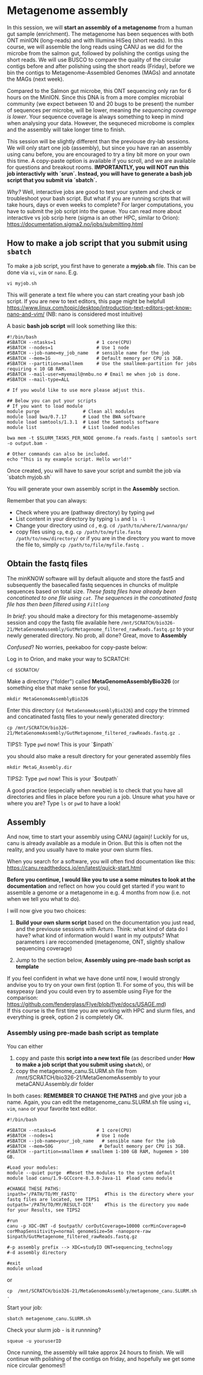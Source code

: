 # **Metagenome assembly**

In this session, we will **start an assembly of a metagenome** from a human gut sample (enrichment). 
The metagenome has been sequences with both ONT minION (long-reads) and with Illumina HiSeq (short reads). In this course, we will assemble the long reads using CANU as we did for the microbe from the salmon gut, followed by polishing the contigs using the short reads. We will use BUSCO to compare the quality of the circular contigs before and after polishing using the short reads (Friday), before we bin the contigs to Metagenome-Assembled Genomes (MAGs) and annotate the MAGs (next week). 

Compared to the Salmon gut microbe, this ONT sequencing only ran for 6 hours on the MinION. Since this DNA is from a more complex microbial community (we expect between 10 and 20 bugs to be present) the number of sequences per microbe, will be lower, meaning _the sequencing coverage is lower_. Your sequence coverage is always something to keep in mind when analysing your data. However, the sequneced microbome is complex and the assembly will take longer time to finish.

This session will be slightly different than the previouse dry-lab sessions. We will only start one job (assembly), but since you have ran an assembly using canu before, you are encouraged to try a tiny bit more on your own this time. A copy-paste option is available if you scroll, and we are available for questions and breakout rooms. **IMPORTANTLY, you will NOT run this job interactivly with ´srun´. Instead, you will have to generate a bash job script that you submit via ´sbatch´.**

_Why?_ 
Well, interactive jobs are good to test your system and check or troubleshoot your bash script. But what if you are running scripts that will take hours, days or even weeks to complete? For larger computations, you have to submit the job script into the queue. You can read more about interactive vs job scrip here (sigma is an other HPC, similar to Orion): https://documentation.sigma2.no/jobs/submitting.html

## How to make a job script that you submit using `sbatch`

To make a job script, you first have to generate a **myjob.sh** file. This can be done via `vi`, `vim` or `nano`. E.g. 

```
vi myjob.sh
```

This will generate a text file where you can start creating your bash job script. If you are new to text editors, this page might be helpfull https://www.linux.com/topic/desktop/introduction-text-editors-get-know-nano-and-vim/  (NB: nano is considered most intuitive)

A basic **bash job script** will look something like this: 

```
#!/bin/bash
#SBATCH --ntasks=1               # 1 core(CPU)
#SBATCH --nodes=1                # Use 1 node
#SBATCH --job-name=my_job_name   # sensible name for the job
#SBATCH --mem=1G                 # Default memory per CPU is 3GB.
#SBATCH --partition=smallmem     # Use the smallmem-partition for jobs requiring < 10 GB RAM.
#SBATCH --mail-user=myemail@nmbu.no # Email me when job is done.
#SBATCH --mail-type=ALL

# If you would like to use more please adjust this.

## Below you can put your scripts
# If you want to load module
module purge                # Clean all modules
module load bwa/0.7.17      # Load the BWA software
module load samtools/1.3.1  # Load the Samtools software
module list                 # List loaded modules

bwa mem -t $SLURM_TASKS_PER_NODE genome.fa reads.fastq | samtools sort -o output.bam -

# Other commands can also be included.
echo "This is my example script. Hello world!"
```

Once created, you will have to save your script and sumbit the job via ´sbatch myjob.sh`

You will generate your own assembly script in the **Assembly** section. 

Remember that you can always:
* Check where you are (pathway directory) by typing `pwd`
* List content in your directory by typing `ls` and `ls -l`
* Change your directory usind `cd` , e.g. `cd /path/to/where/I/wanna/go/`
* copy files using `cp`, e.g. `cp /path/to/myfile.fastq /path/to/new/directory/` or if you are in the directory you want to move the file to, simply `cp /path/to/file/myfile.fastq .` 

## Obtain the fastq files 

The minKNOW software will by default aliquote and store the fast5 and subsequently the basecalled fastq sequences in chuncks of mulitple sequences based on total size. *These fastq files have already been concatinated to one file using `cat`. The sequences in the concatinated fastq file has then been filtered using `Filtlong`*    

_In brief_: you should make a directory for this metagenome-assembly session and copy the fastq file available here `/mnt/SCRATCH/bio326-21/MetaGenomeAssembly/GutMetagenome_filtered_rawReads.fastq.gz` to your newly generated directory. 
No prob, all done? Great, move to **Assembly**


_Confused_? No worries, peekaboo for copy-paste below:

Log in to Orion, and make your way to SCRATCH: 

```
cd $SCRATCH/
```

Make a directory ("folder") called **MetaGenomeAssemblyBio326** (or something else that make sense for you), 

```
mkdir MetaGenomeAssemblyBio326
```

Enter this directory (`cd MetaGenomeAssemblyBio326`) 
and copy the trimmed and concatinated fastq files to your newly generated directory: 

```
cp /mnt/SCRATCH/bio326-21/MetaGenomeAssembly/GutMetagenome_filtered_rawReads.fastq.gz .
```
TIPS1: Type `pwd` now! This is your `$inpath´

you should also make a result directory for your generated assembly files

```
mkdir MetaG_Assembly.dir
```
TIPS2: Type `pwd` now! This is your `$outpath´

A good practice (especially when newbie) is to check that you have all directories and files in place before you run a job. Unsure what you have or where you are? Type `ls` or `pwd` to have a look! 

## Assembly

And now, time to start your assembly using CANU (again)! Luckily for us, canu is already available as a module in Orion. But this is often not the reality, and you usually have to make your own slurm files. 

When you search for a software, you will often find documentation like this: 
https://canu.readthedocs.io/en/latest/quick-start.html

**Before you continue, I would like you to use a some minutes to look at the documentation** and reflect on how you could get started if you want to assemble a genome or a metagenome in e.g. 4 months from now (i.e. not when we tell you what to do).

I will now give you two choices:

1) **Build your own slurm script** based on the documentation you just read, and the previouse sessions with Arturo. Think: what kind of data do I have? what kind of information would I want in my outputs? What parameters i are reccomended (metagenome, ONT, slightly shallow sequencing coverage) 

2) Jump to the section below, **Assembly using pre-made bash script as template**

If you feel confident in what we have done until now, I would strongly andvise you to try on your own first (option 1). For some of you, this will be easypeasy (and you could even try to assemble using Flye for the comparison: https://github.com/fenderglass/Flye/blob/flye/docs/USAGE.md)  
If this course is the first time you are working with HPC and slurm files, and everything is greek, option 2 is completely OK. 



### Assembly using pre-made bash script as template

You can either 
1) copy and paste this **script into a new text file** (as described under **How to make a job script that you submit using `sbatch`**), or 
2) copy the metagenome_canu.SLURM.sh file from /mnt/SCRATCH/bio326-21/MetaGenomeAssembly to your metaCANU.Assembly.dir folder

In both cases: **REMEMBER TO CHANGE THE PATHS** and give your job a name. Again, you can edit the metagenome_canu.SLURM.sh file using `vi`, `vim`, `nano` or your favorite text editor.

```
#!/bin/bash

#SBATCH --ntasks=6               # 1 core(CPU)
#SBATCH --nodes=1                # Use 1 node
#SBATCH --job-name=your_job_name   # sensible name for the job
#SBATCH --mem=50G                 # Default memory per CPU is 3GB.
#SBATCH --partition=smallmem # smallmem 1-100 GB RAM, hugemem > 100 GB.

#Load your modules:
module --quiet purge  #Reset the modules to the system default
module load canu/1.9-GCCcore-8.3.0-Java-11  #load canu module

#CHANGE THESE PATHS:
inpath='/PATH/TO/MY_FASTQ'          #This is the directory where your fastq files are located, see TIPS1
outpath='/PATH/TO/MY/RESULT-DIR'    #This is the directory you made for your Results, see TIPS2

#run 
canu -p XDC-ONT -d $outpath/ corOutCoverage=10000 corMinCoverage=0 corMhapSensitivity=normal genomeSize=5m -nanopore-raw $inpath/GutMetagenome_filtered_rawReads.fastq.gz

#-p assembly prefix --> XDC=studyID ONT=sequencing_technology
#-d assembly directory
 
#exit
module unload

```
or 

```
cp  /mnt/SCRATCH/bio326-21/MetaGenomeAssembly/metagenome_canu.SLURM.sh .
```

Start your job: 
```
sbatch metagenome_canu.SLURM.sh
```

Check your slurm job - is it runnning? 

```
squeue -u youruserID
```

Once running, the assembly will take approx 24 hours to finish. We will continue with polishing of the contigs on friday, and hopefully we get some nice circular genomes!!









